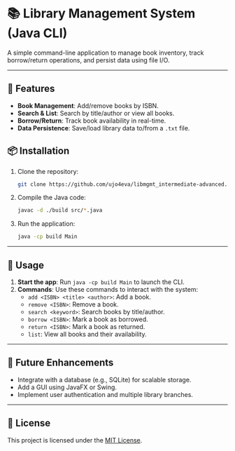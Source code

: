 # 📚 Library Management System (Java CLI)  

A simple command-line application to manage book inventory, track borrow/return operations, and persist data using file I/O.  

---

## 📌 Features  
- **Book Management**: Add/remove books by ISBN.  
- **Search & List**: Search by title/author or view all books.  
- **Borrow/Return**: Track book availability in real-time.  
- **Data Persistence**: Save/load library data to/from a `.txt` file.  

## 📦 Installation  
1. Clone the repository:  
   ```bash
   git clone https://github.com/ujo4eva/libmgmt_intermediate-advanced.git
   ```
2. Compile the Java code:  
   ```bash
   javac -d ./build src/*.java
   ```
3. Run the application:  
   ```bash
   java -cp build Main
   ```

---

## 🧪 Usage  
1. **Start the app**: Run `java -cp build Main` to launch the CLI.  
2. **Commands**: Use these commands to interact with the system:  
   - `add <ISBN> <title> <author>`: Add a book.  
   - `remove <ISBN>`: Remove a book.  
   - `search <keyword>`: Search books by title/author.  
   - `borrow <ISBN>`: Mark a book as borrowed.  
   - `return <ISBN>`: Mark a book as returned.  
   - `list`: View all books and their availability.  

---

## 🚀 Future Enhancements  
- Integrate with a database (e.g., SQLite) for scalable storage.  
- Add a GUI using JavaFX or Swing.  
- Implement user authentication and multiple library branches.  

---

## 📄 License  
This project is licensed under the [MIT License](LICENSE).
